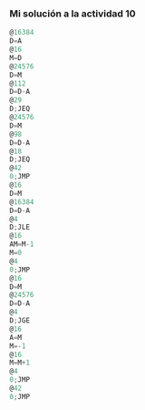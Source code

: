 ### Mi solución a la actividad 10

``` js
@16384
D=A
@16
M=D
@24576
D=M
@112
D=D-A
@29
D;JEQ
@24576
D=M
@98
D=D-A
@18
D;JEQ
@42
0;JMP
@16
D=M
@16384
D=D-A
@4
D;JLE
@16
AM=M-1
M=0
@4
0;JMP
@16
D=M
@24576
D=D-A
@4
D;JGE
@16
A=M
M=-1
@16
M=M+1
@4
0;JMP
@42
0;JMP
```
